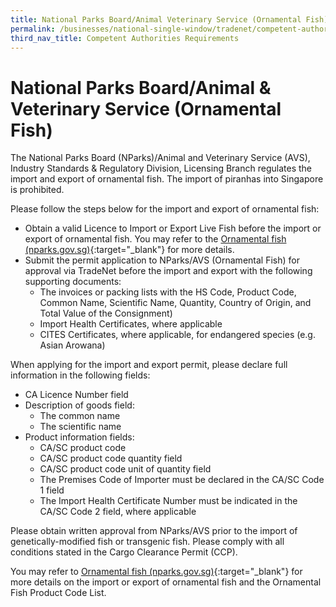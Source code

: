 ```yaml
---
title: National Parks Board/Animal Veterinary Service (Ornamental Fish)
permalink: /businesses/national-single-window/tradenet/competent-authorities-requirements/AVS-Fish/
third_nav_title: Competent Authorities Requirements
---
```

# National Parks Board/Animal & Veterinary Service (Ornamental Fish)

The National Parks Board (NParks)/Animal and Veterinary Service (AVS), Industry Standards & Regulatory Division, Licensing Branch regulates the import and export of ornamental fish. The import of piranhas into Singapore is prohibited.

Please follow the steps below for the import and export of ornamental fish:

-   Obtain a valid Licence to Import or Export Live Fish before the import or export of ornamental fish. You may refer to the [Ornamental fish (nparks.gov.sg)](https://www.nparks.gov.sg/avs/pets/bringing-animals-into-singapore-and-exporting/import-export-and-transhipment-of-other-animals/ornamental-fish){:target="_blank"} for more details.
-   Submit the permit application to NParks/AVS (Ornamental Fish) for approval via TradeNet before the import and export with the following supporting documents:
     - The invoices or packing lists with the HS Code, Product Code, Common Name, Scientific Name, Quantity, Country of Origin, and Total Value of the Consignment)
     - Import Health Certificates, where applicable
     - CITES Certificates, where applicable, for endangered species (e.g. Asian Arowana)
  
When applying for the import and export permit, please declare full information in the following fields:

-   CA Licence Number field
-   Description of goods field:
	-   The common name
	-   The scientific name
-   Product information fields:
	-   CA/SC product code
	-   CA/SC product code quantity field
	-   CA/SC product code unit of quantity field  
    - The Premises Code of Importer must be declared in the CA/SC Code 1 field  
    - The Import Health Certificate Number must be indicated in the CA/SC Code 2 field, where applicable

Please obtain written approval from NParks/AVS prior to the import of genetically-modified fish or transgenic fish. Please comply with all conditions stated in the Cargo Clearance Permit (CCP).

You may refer to [Ornamental fish (nparks.gov.sg)](https://www.nparks.gov.sg/avs/pets/bringing-animals-into-singapore-and-exporting/import-export-and-transhipment-of-other-animals/ornamental-fish){:target="_blank"} for more details on the import or export of ornamental fish and the Ornamental Fish Product Code List.